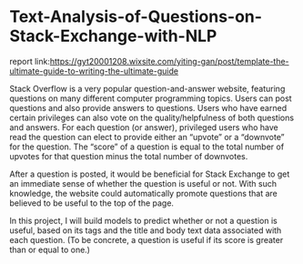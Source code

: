 # Text-Analysis-of-Questions-on-Stack-Exchange-with-NLP
report link:https://gyt20001208.wixsite.com/yiting-gan/post/template-the-ultimate-guide-to-writing-the-ultimate-guide

Stack Overflow is a very popular question-and-answer website, featuring questions on many different computer programming topics. Users can post questions and also provide answers to questions. Users who have earned certain privileges can also vote on the quality/helpfulness of both questions and answers. For each question (or answer), privileged users who have read the question can elect to provide either an “upvote” or a “downvote” for the question. The “score” of a question is equal to the total number of upvotes for that question minus the total number of downvotes.

After a question is posted, it would be beneficial for Stack Exchange to get an immediate sense of whether the question is useful or not. With such knowledge, the website could automatically promote questions that are believed to be useful to the top of the page.

In this project, I will build models to predict whether or not a question is useful, based on its tags and the title and body text data associated with each question. (To be concrete, a question is useful if its score is greater than or equal to one.)
